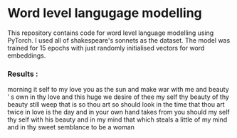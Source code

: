# Word level langugage modelling

This repository contains code for word level language modelling using PyTorch. I used all of shakespeare's sonnets as the dataset. The model was trained for 15 epochs with just randomly initialised vectors for word embeddings.

### Results : 

morning it self to my love 
you as the sun and make war 
with me and beauty ’ s own 
in thy love and this huge we 
desire of thee my self thy beauty 
of thy beauty still weep that is 
so thou art so should look in 
the time that thou art twice in 
love is the day and in your 
own hand takes from you should my 
self thy self with his beauty and 
in my mind that which steals a 
little of my mind and in thy 
sweet semblance to be a woman

